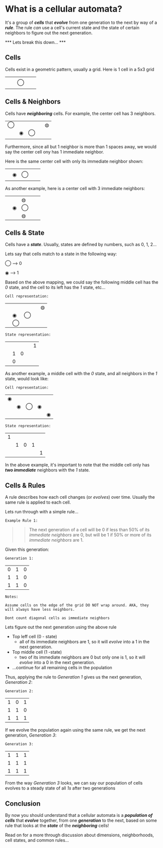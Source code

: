 # What is a cellular automata?

It's a group of ***cells*** that ***evolve*** from one generation to the next by way of a ***rule***. The rule *can* use a cell's current state and the state of certain neighbors to figure out the next generation.


*** Lets break this down... ***  



## Cells

Cells exist in a geometric pattern, usually a grid. Here is 1 cell in a 5x3 grid

|   |   |   |   |   |
|---|---|---|---|---|
|   |   |   |   |   |
|   |   | ◯ |   |   |
|   |   |   |   |   |

## Cells & Neighbors

Cells have ***neighboring*** cells.
For example, the center cell has 3 neighbors.

|   |   |   |   |   |
|---|---|---|---|---|
| ◯ |   |   |   | ◍ |
|   | ◉ | ◯ |   |   |
|   |   |   |   |   |

Furthermore, since all but 1 neighbor is more than 1 spaces away, we would say the center cell ony has 1 immediate neighbor.

Here is the same center cell with only its immediate neighbor shown:

|   |   |   |   |   |
|---|---|---|---|---|
|   |   |   |   |   |
|   | ◉ | ◯ |   |   |
|   |   |   |   |   |

As another example, here is a center cell with 3 immediate neighbors:

|   |   |   |   |   |
|---|---|---|---|---|
|   |   | ◍ |   |   |
|   | ◉ | ◯ |   |   |
|   |   | ◍ |   |   |

## Cells & State

Cells have a ***state***. Usually, states are defined by numbers, such as 0, 1, 2...

Lets say that cells match to a state in the following way:

◯ --> 0

◉ --> 1

Based on the above mapping, we could say the following middle cell has the *0* state, and the cell to its left has the *1* state, etc...

```
Cell representation:
```

|   |   |   |   |   |
|---|---|---|---|---|
|   |   |   |   | ◍ |
|   | ◉ | ◯ |   |   |
|   | ◯ |   |   |   |

```
State representation:
```

|   |   |   |   |   |
|---|---|---|---|---|
|   |   |   |   | 1 |
|   | 1 | 0 |   |   |
|   | 0 |   |   |   |


As another example, a middle cell with the *0* state, and all neighbors in the *1* state, would look like:

```
Cell representation:
```

|   |   |   |   |   |
|---|---|---|---|---|
| ◉ |   |   |   |   |
|   | ◉ | ◯ | ◉ |   |
|   |   |   |   | ◉ |

```
State representation:
```
|   |   |   |   |   |
|---|---|---|---|---|
| 1  |  |   |   |   |
|   | 1 | 0 | 1 |   |
|   |   |   |   | 1 |

In the above example, it's important to note that the middle cell only has ***two immediate*** neighbors with the *1* state.

## Cells & Rules

A rule describes how each cell changes (or *evolves*) over time. Usually the same rule is applied to each cell.

Lets run through with a simple rule...


```
Example Rule 1:
```
>>The next generation of a cell will be 0 if less than 50% of its *immediate neighbors* are 0, but will be 1 if 50% or more of its *immediate neighbors* are 1.

Given this generation:
```
Generation 1:
```
|   |   |   |
|---|---|---|
| 0 | 1 | 0 |
| 1 | 1 | 0 |
| 1 | 1 | 0 |

```
Notes:
```
```
Assume cells on the edge of the grid DO NOT wrap around. AKA, they will always have less neighbors.

Dont count diagonal cells as immediate neighbors
```
Lets figure out the next generation using the above rule
 - Top leff cell (0 - state)
    - all of its immediate neighbors are 1, so it will *evolve* into a 1 in the next generation.
-  Top middle cell (1 -state)
    - two of its immediate neighbors are 0 but only one is 1, so it will *evolve* into a 0 in the next generation.
- ...continue for all remaining cells in the population


Thus, applying the rule to *Generation 1* gives us the next generation, *Generation 2*:

```
Generation 2:
```
|   |   |   |
|---|---|---|
| 1 | 0 | 1 |
| 1 | 1 | 0 |
| 1 | 1 | 1 |

If we evolve the population again using the same rule, we get the next generation, *Generation 3*:

```
Generation 3:
```
|   |   |   |
|---|---|---|
| 1 | 1 | 1 |
| 1 | 1 | 1 |
| 1 | 1 | 1 |


From the way *Generation 3* looks, we can say our population of cells evolves to a steady state of all *1s* after two generations

## Conclusion


By now you should understand that a cellular automata is a ***population of cells*** that ***evolve*** together, from one ***generation*** to the next, based on some rule that looks at the ***state*** of the ***neighboring*** cells!

Read on for a more through discussion about dimensions, neighborhoods, cell states, and common rules...

